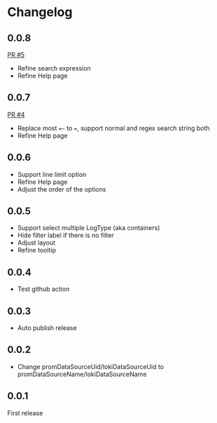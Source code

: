 # Changelog

## 0.0.8

[PR #5](https://github.com/baurine/customized-loki-ds-plugin/pull/5)

- Refine search expression
- Refine Help page

## 0.0.7

[PR #4](https://github.com/baurine/customized-loki-ds-plugin/pull/4)

- Replace most `=~` to `=`, support normal and regex search string both
- Refine Help page
## 0.0.6

- Support line limit option
- Refine Help page
- Adjust the order of the options

## 0.0.5

- Support select multiple LogType (aka containers)
- Hide filter label if there is no filter
- Adjust layout
- Refine tooltip

## 0.0.4

- Test github action

## 0.0.3

- Auto publish release

## 0.0.2

- Change promDataSourceUid/lokiDataSourceUid to promDataSourceName/lokiDataSourceName

## 0.0.1

First release
